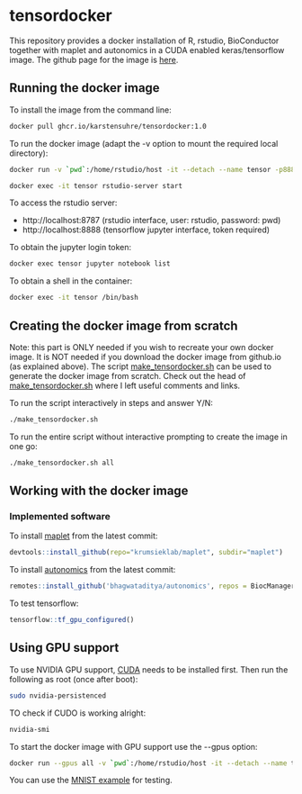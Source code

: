 # tensordocker

This repository provides a docker installation of R, rstudio, BioConductor together with maplet and autonomics in a CUDA enabled keras/tensorflow image. The github page for the image is [here](https://github.com/karstensuhre/tensordocker/pkgs/container/tensordocker).


## Running the docker image

To install the image from the command line: 
```bash
docker pull ghcr.io/karstensuhre/tensordocker:1.0
```

To run the docker image (adapt the -v option to mount the required local directory):
```bash
docker run -v `pwd`:/home/rstudio/host -it --detach --name tensor -p8888:8888 -p8787:8787 ghcr.io/karstensuhre/tensordocker:1.0

docker exec -it tensor rstudio-server start

```

To access the rstudio server:
* http://localhost:8787 (rstudio interface, user: rstudio, password: pwd)
* http://localhost:8888 (tensorflow jupyter interface, token required)

To obtain the jupyter login token:
```bash
docker exec tensor jupyter notebook list
```

To obtain a shell in the container:
```bash
docker exec -it tensor /bin/bash
```

## Creating the docker image from scratch

Note: this part is ONLY needed if you wish to recreate your own docker image.
It is NOT needed if you download the docker image from github.io (as explained above).
The script [make_tensordocker.sh](https://github.com/karstensuhre/tensordocker/blob/main/make_tensordocker.sh) can be used to generate the docker image from scratch.
Check out the head of [make_tensordocker.sh](https://github.com/karstensuhre/tensordocker/blob/main/make_tensordocker.sh) where I left useful comments and links.

To run the script interactively in steps and answer Y/N: 
```bash
./make_tensordocker.sh
```

To run the entire script without interactive prompting to create the image in one go:
```bash
./make_tensordocker.sh all
```

## Working with the docker image

### Implemented software

To install [maplet](https://github.com/krumsieklab/maplet) from the latest commit:
```R
devtools::install_github(repo="krumsieklab/maplet", subdir="maplet")
```

To install [autonomics](https://github.com/bhagwataditya/autonomics) from the latest commit:
```R
remotes::install_github('bhagwataditya/autonomics', repos = BiocManager::repositories(), dependencies = TRUE, upgrade = FALSE)
```

To test tensorflow:
```R
tensorflow::tf_gpu_configured()
```

## Using GPU support

To use NVIDIA GPU support, [CUDA](https://docs.nvidia.com/cuda/cuda-installation-guide-linux/index.html) needs to be installed first.
Then run the following as root (once after boot):
```bash
sudo nvidia-persistenced
```

TO check if CUDO is working alright:
```bash
nvidia-smi
```

To start the docker image with GPU support use the --gpus option:
```bash
docker run --gpus all -v `pwd`:/home/rstudio/host -it --detach --name tensor -p8888:8888 -p8787:8787 ghcr.io/karstensuhre/tensordocker:1.0
```

You can use the [MNIST example](https://github.com/karstensuhre/tensordocker/blob/main/mnist_example.R) for testing.
